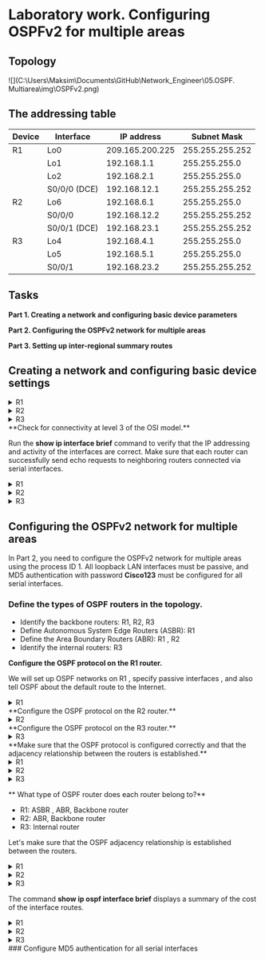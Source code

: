 # Laboratory work. Configuring OSPFv2 for multiple areas

## Topology

![](C:\Users\Maksim\Documents\GitHub\Network_Engineer\05.OSPF. Multiarea\img\OSPFv2.png)

## The addressing table

| Device | Interface    | IP address      | Subnet Mask     |
| ------ | ------------ | --------------- | --------------- |
| R1     | Lo0          | 209.165.200.225 | 255.255.255.252 |
|        | Lo1          | 192.168.1.1     | 255.255.255.0   |
|        | Lo2          | 192.168.2.1     | 255.255.255.0   |
|        | S0/0/0 (DCE) | 192.168.12.1    | 255.255.255.252 |
| R2     | Lo6          | 192.168.6.1     | 255.255.255.0   |
|        | S0/0/0       | 192.168.12.2    | 255.255.255.252 |
|        | S0/0/1 (DCE) | 192.168.23.1    | 255.255.255.252 |
| R3     | Lo4          | 192.168.4.1     | 255.255.255.0   |
|        | Lo5          | 192.168.5.1     | 255.255.255.0   |
|        | S0/0/1       | 192.168.23.2    | 255.255.255.252 |

## Tasks

**Part 1. Creating a network and configuring basic device parameters**

**Part 2. Configuring the OSPFv2 network for multiple areas**

**Part 3. Setting up inter-regional summary routes**

## Creating a network and configuring basic device settings


<details>
<summary>R1</summary>
<pre><code>
Enable
Configure terminal
hostname R1
Interface loopback 0
ip address 209.165.200.225 255.255.255.252
Interface loopback 1
ip address 192.168.1.1 255.255.255.0
Interface loopback 2
ip address 192.168.2.1 255.255.255.0
exit
interface serial 0/0
ip address 192.168.12.1 255.255.255.252
clock rate 128000
no shutdown
exit
no ip domain-lookup
enable secret class
line vty 0 15
logging synchronous
password cisco
login
exit
line con 0
logging synchronous
password cisco
login
Banner motd "This is a secure system. Authorized Access Only!"
do copy run start
[Enter]
</code></pre>
</details>
<details>
<summary>R2</summary>
<pre><code>
Enable
Configure terminal
hostname R2
Interface loopback 6
ip address 192.168.6.1 255.255.255.0
exit
interface serial 0/0
ip address 192.168.12.2 255.255.255.252
no shutdown
exit
interface serial 1/0
ip address 192.168.23.1 255.255.255.252
clock rate 128000
no shutdown
exit
no ip domain-lookup
enable secret class
line vty 0 4
logging synchronous
password cisco
login
exit
line con 0
logging synchronous
password cisco
login
exit
Banner motd "This is a secure system. Authorized Access Only!"
do copy run start
[Enter]
</code></pre>
</details>
<details>
<summary>R3</summary>
<pre><code>
enable
configure terminal
hostname R3
interface serial 0/0
ip address 192.168.23.2 255.255.255.252
no shutdown
exit
interface loopback 4
ip address 192.168.4.1 255.255.255.0
exit
interface loopback 5
ip address 192.168.5.1 255.255.255.0
exit
no ip domain-lookup
enable secret class
line vty 0 4
logging synchronous
password cisco
login
exit
line con 0
logging synchronous
password cisco
login
exit
Banner motd "This is a secure system. Authorized Access Only!"
do copy run start
</code></pre>
</details>
**Check for connectivity at level 3 of the OSI model.**

Run the **show ip interface brief** command to verify that the IP addressing and activity of the interfaces are correct. Make sure that each router can successfully send echo requests to neighboring routers connected via serial interfaces.

<details>
<summary>R1</summary>
<pre><code>
R1(config)#do show ip interface brief
Interface                  IP-Address      OK? Method Status                Protocol
Ethernet0/0                unassigned      YES unset  administratively down down
Ethernet0/1                unassigned      YES unset  administratively down down
Ethernet0/2                unassigned      YES unset  administratively down down
Ethernet0/3                unassigned      YES unset  administratively down down
Serial1/0                  192.168.12.1    YES manual up                    up
Serial1/1                  unassigned      YES unset  administratively down down
Serial1/2                  unassigned      YES unset  administratively down down
Serial1/3                  unassigned      YES unset  administratively down down
Loopback0                  209.165.200.225 YES manual up                    up
Loopback1                  192.168.1.1     YES manual up                    up
Loopback2                  192.168.2.1     YES manual up                    up
</code></pre>
</details>
<details>
<summary>R2</summary>
<pre><code>
R2(config)#do show ip interface brief
Interface                  IP-Address      OK? Method Status                Protocol
Ethernet0/0                unassigned      YES unset  administratively down down
Ethernet0/1                unassigned      YES unset  administratively down down
Ethernet0/2                unassigned      YES unset  administratively down down
Ethernet0/3                unassigned      YES unset  administratively down down
Serial1/0                  192.168.12.2    YES SLARP  up                    up
Serial1/1                  192.168.23.1    YES manual up                    up
Serial1/2                  unassigned      YES unset  administratively down down
Serial1/3                  unassigned      YES unset  administratively down down
Loopback6                  192.168.6.1     YES manual up                    up
</code></pre>
</details>
<details>
<summary>R3</summary>
<pre><code>
R3(config)#do show ip interface brief
Interface                  IP-Address      OK? Method Status                Protocol
Ethernet0/0                unassigned      YES unset  administratively down down
Ethernet0/1                unassigned      YES unset  administratively down down
Ethernet0/2                unassigned      YES unset  administratively down down
Ethernet0/3                unassigned      YES unset  administratively down down
Serial1/0                  unassigned      YES unset  administratively down down
Serial1/1                  192.168.23.2    YES SLARP  up                    up
Serial1/2                  unassigned      YES unset  administratively down down
Serial1/3                  unassigned      YES unset  administratively down down
Loopback4                  192.168.4.1     YES manual up                    up
Loopback5                  192.168.5.1     YES manual up                    up
</code></pre>
</details>

## Configuring the OSPFv2 network for multiple areas

In Part 2, you need to configure the OSPFv2 network for multiple areas using the process ID 1. All loopback LAN interfaces must be passive, and MD5 authentication with password  **Cisco123** must be configured for all serial interfaces.

### Define the types of OSPF routers in the topology.

- Identify the backbone routers: R1, R2, R3
- Define Autonomous System Edge Routers (ASBR): R1
- Define the Area Boundary Routers (ABR): R1 , R2
- Identify the internal routers: R3

**Configure the OSPF protocol on the R1 router.**

We will set up OSPF networks on R1 , specify passive interfaces , and also tell OSPF about the default route to the Internet.

<details>
<summary>R1</summary>
<pre><code>
router ospf 1
router-id 1.1.1.1
network192.168.1.0 0.0.0.255 area 1
network 192.168.2.0 0.0.0.255 area 1
network 192.168.12.0 0.0.0.3 area 0
passive-interface Loopback1
passive-interface Loopback2
default-information originate
exit
ip route 0.0.0.0 0.0.0.0 loopback 0
do clear ip ospf process
[yes]
</code></pre>
</details>
**Configure the OSPF protocol on the R2 router.**

<details>
<summary>R2</summary>
<pre><code>
router ospf 1
router-id 2.2.2.2
network 192.168.6.0 0.0.0.255 area 3
network 192.168.12.0 0.0.0.3 area 0
network 192.168.23.0 0.0.0.3 area 3
passive-interface Loopback6
do clear ip ospf process
[yes]
</code></pre>
</details>
**Configure the OSPF protocol on the R3 router.**

<details>
<summary>R3</summary>
<pre><code>
router ospf 1
router-id 3.3.3.3
network 192.168.23.0 0.0.0.3 area 3
passive-interface Loopback4
passive-interface Loopback5
network 192.168.4.0 0.0.0.255 area 3
network 192.168.5.0 0.0.0.255 area 3
do clear ip ospf process
[yes]
</code></pre>
</details>
**Make sure that the OSPF protocol is configured correctly and that the adjacency relationship between the routers is established.**

<details>
<summary>R1</summary>
<pre><code>
R1(config)#do show ip protocols
*** IP Routing is NSF aware ***
!
Routing Protocol is "application"
  Sending updates every 0 seconds
  Invalid after 0 seconds, hold down 0, flushed after 0
  Outgoing update filter list for all interfaces is not set
  Incoming update filter list for all interfaces is not set
  Maximum path: 32
  Routing for Networks:
  Routing Information Sources:
    Gateway         Distance      Last Update
  Distance: (default is 4)
!
Routing Protocol is "ospf 1"
  Outgoing update filter list for all interfaces is not set
  Incoming update filter list for all interfaces is not set
  Router ID 1.1.1.1
  It is an area border and autonomous system boundary router
 Redistributing External Routes from,
  Number of areas in this router is 2. 2 normal 0 stub 0 nssa
  Maximum path: 4
  Routing for Networks:
    192.168.2.0 0.0.0.255 area 1
    192.168.12.0 0.0.0.3 area 0
  Passive Interface(s):
    Loopback1
    Loopback2
  Routing Information Sources:
    Gateway         Distance      Last Update
    2.2.2.2              110      00:00:01
  Distance: (default is 110)
!
</code></pre>
</details>
<details>
<summary>R2</summary>
<pre><code>
R2(config)#do show ip protocols
*** IP Routing is NSF aware ***
!
Routing Protocol is "application"
  Sending updates every 0 seconds
  Invalid after 0 seconds, hold down 0, flushed after 0
  Outgoing update filter list for all interfaces is not set
  Incoming update filter list for all interfaces is not set
  Maximum path: 32
  Routing for Networks:
  Routing Information Sources:
    Gateway         Distance      Last Update
  Distance: (default is 4)
!
Routing Protocol is "ospf 1"
  Outgoing update filter list for all interfaces is not set
  Incoming update filter list for all interfaces is not set
  Router ID 2.2.2.2
  It is an area border router
  Number of areas in this router is 2. 2 normal 0 stub 0 nssa
  Maximum path: 4
  Routing for Networks:
    192.168.6.0 0.0.0.255 area 3
    192.168.12.0 0.0.0.3 area 0
    192.168.23.0 0.0.0.3 area 3
  Passive Interface(s):
    Loopback6
  Routing Information Sources:
    Gateway         Distance      Last Update
    3.3.3.3              110      00:00:13
    1.1.1.1              110      00:00:53
  Distance: (default is 110)
!
</code></pre>
</details>
<details>
<summary>R3</summary>
<pre><code>
R3(config)#do show ip protocols
*** IP Routing is NSF aware ***
!
Routing Protocol is "application"
  Sending updates every 0 seconds
  Invalid after 0 seconds, hold down 0, flushed after 0
  Outgoing update filter list for all interfaces is not set
  Incoming update filter list for all interfaces is not set
  Maximum path: 32
  Routing for Networks:
  Routing Information Sources:
    Gateway         Distance      Last Update
  Distance: (default is 4)
!
Routing Protocol is "ospf 1"
  Outgoing update filter list for all interfaces is not set
  Incoming update filter list for all interfaces is not set
  Router ID 3.3.3.3
  Number of areas in this router is 1. 1 normal 0 stub 0 nssa
  Maximum path: 4
  Routing for Networks:
    192.168.4.0 0.0.0.255 area 3
    192.168.5.0 0.0.0.255 area 3
    192.168.23.0 0.0.0.3 area 3
  Passive Interface(s):
    Loopback4
    Loopback5
  Routing Information Sources:
    Gateway         Distance      Last Update
    1.1.1.1              110      00:00:30
    2.2.2.2              110      00:00:30
  Distance: (default is 110)
!
</code></pre>
</details>

** What type of OSPF router does each router belong to?**

- R1: ASBR , ABR, Backbone router
- R2: ABR, Backbone router
- R3: Internal router

Let's make sure that the OSPF adjacency relationship is established between the routers.

<details>
<summary>R1</summary>
<pre><code>
R1#show ip ospf neighbor
!
Neighbor ID     Pri   State           Dead Time   Address         Interface
2.2.2.2           0   FULL/  -        00:00:33    192.168.12.2    Serial1/0
</code></pre>
</details>
<details>
<summary>R2</summary>
<pre><code>
R2#show ip ospf neighbor
!
Neighbor ID     Pri   State           Dead Time   Address         Interface
1.1.1.1           0   FULL/  -        00:00:39    192.168.12.1    Serial1/0
3.3.3.3           0   FULL/  -        00:00:37    192.168.23.2    Serial1/1
</code></pre>
</details>
<details>
<summary>R3</summary>
<pre><code>
R3#show ip ospf neighbor
!
Neighbor ID     Pri   State           Dead Time   Address         Interface
2.2.2.2           0   FULL/  -        00:00:39    192.168.23.1    Serial1/1
</code></pre>
</details>

The command **show ip ospf interface brief** displays a summary of the cost of the interface routes.

<details>
<summary>R1</summary>
<pre><code>
R1#show ip ospf interface brief
Interface    PID   Area            IP Address/Mask    Cost  State Nbrs F/C
Se1/0        1     0               192.168.12.1/30    64    P2P   1/1
Lo2          1     1               192.168.2.1/24     1     LOOP  0/0
</code></pre>
</details>
<details>
<summary>R2</summary>
<pre><code>
R2#show ip ospf interface brief
Interface    PID   Area            IP Address/Mask    Cost  State Nbrs F/C
Se1/0        1     0               192.168.12.2/30    64    P2P   1/1
Lo6          1     3               192.168.6.1/24     1     LOOP  0/0
Se1/1        1     3               192.168.23.1/30    64    P2P   1/1
</code></pre>
</details>
<details>
<summary>R3</summary>
<pre><code>
R3#show ip ospf interface brief
Interface    PID   Area            IP Address/Mask    Cost  State Nbrs F/C
Lo4          1     3               192.168.4.1/24     1     LOOP  0/0
Lo5          1     3               192.168.5.1/24     1     LOOP  0/0
Se1/1        1     3               192.168.23.2/30    64    P2P   1/1
</code></pre>
</details>
### Configure MD5 authentication for all serial interfaces